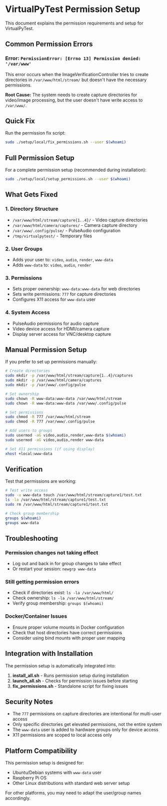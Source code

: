 # VirtualPyTest Permission Setup

This document explains the permission requirements and setup for VirtualPyTest.

## Common Permission Errors

### Error: `PermissionError: [Errno 13] Permission denied: '/var/www'`

This error occurs when the ImageVerificationController tries to create directories in `/var/www/html/stream/` but doesn't have the necessary permissions.

**Root Cause:** The system needs to create capture directories for video/image processing, but the user doesn't have write access to `/var/www/`.

## Quick Fix

Run the permission fix script:

```bash
sudo ./setup/local/fix_permissions.sh --user $(whoami)
```

## Full Permission Setup

For a complete permission setup (recommended during installation):

```bash
sudo ./setup/local/setup_permissions.sh --user $(whoami)
```

## What Gets Fixed

### 1. Directory Structure
- `/var/www/html/stream/capture{1..4}/` - Video capture directories
- `/var/www/html/camera/captures/` - Camera capture directory  
- `/var/www/.config/pulse/` - PulseAudio configuration
- `/tmp/virtualpytest/` - Temporary files

### 2. User Groups
- Adds your user to: `video`, `audio`, `render`, `www-data`
- Adds `www-data` to: `video`, `audio`, `render`

### 3. Permissions
- Sets proper ownership: `www-data:www-data` for web directories
- Sets write permissions: `777` for capture directories
- Configures X11 access for `www-data` user

### 4. System Access
- PulseAudio permissions for audio capture
- Video device access for HDMI/camera capture
- Display server access for VNC/desktop capture

## Manual Permission Setup

If you prefer to set up permissions manually:

```bash
# Create directories
sudo mkdir -p /var/www/html/stream/capture{1..4}/captures
sudo mkdir -p /var/www/html/camera/captures
sudo mkdir -p /var/www/.config/pulse

# Set ownership
sudo chown -R www-data:www-data /var/www/html/stream
sudo chown -R www-data:www-data /var/www/.config/pulse

# Set permissions
sudo chmod -R 777 /var/www/html/stream
sudo chmod -R 777 /var/www/.config/pulse

# Add users to groups
sudo usermod -aG video,audio,render,www-data $(whoami)
sudo usermod -aG video,audio,render www-data

# Set X11 permissions (if using display)
xhost +local:www-data
```

## Verification

Test that permissions are working:

```bash
# Test write access
sudo -u www-data touch /var/www/html/stream/capture1/test.txt
ls -la /var/www/html/stream/capture1/test.txt
sudo rm /var/www/html/stream/capture1/test.txt

# Check group membership
groups $(whoami)
groups www-data
```

## Troubleshooting

### Permission changes not taking effect
- Log out and back in for group changes to take effect
- Or restart your session: `newgrp www-data`

### Still getting permission errors
- Check if directories exist: `ls -la /var/www/html/`
- Check ownership: `ls -la /var/www/html/stream/`
- Verify group membership: `groups $(whoami)`

### Docker/Container Issues
- Ensure proper volume mounts in Docker configuration
- Check that host directories have correct permissions
- Consider using bind mounts with proper user mapping

## Integration with Installation

The permission setup is automatically integrated into:

1. **install_all.sh** - Runs permission setup during installation
2. **launch_all.sh** - Checks for permission issues before starting
3. **fix_permissions.sh** - Standalone script for fixing issues

## Security Notes

- The `777` permissions on capture directories are intentional for multi-user access
- Only specific directories get elevated permissions, not the entire system
- The `www-data` user is added to hardware groups only for device access
- X11 permissions are scoped to local access only

## Platform Compatibility

This permission setup is designed for:
- Ubuntu/Debian systems with `www-data` user
- Raspberry Pi OS
- Other Linux distributions with standard web server setup

For other platforms, you may need to adapt the user/group names accordingly.

